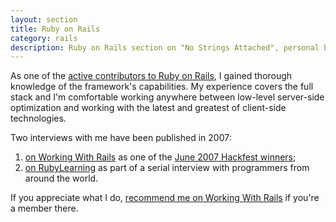 ```yaml
---
layout: section
title: Ruby on Rails
category: rails
description: Ruby on Rails section on "No Strings Attached", personal blog of Mislav Marohnić. Topics include Ruby tricks, Rails tips and news about projects I'm involved with.
---
```


As one of the [active contributors to Ruby on Rails][2], I gained thorough knowledge of the framework's capabilities. My experience covers the full stack and I'm comfortable working anywhere between low-level server-side optimization and working with the latest and greatest of client-side technologies.

Two interviews with me have been published in 2007:

1. [on Working With Rails][6] as one of the [June 2007 Hackfest winners][7];
2. [on RubyLearning][8] as part of a serial interview with programmers from around the world.

If you appreciate what I do, [recommend me on Working With Rails][9] if you're a member there.


[2]: http://contributors.rubyonrails.org/contributors/mislav-marohnic/commits
[6]: http://weblog.workingwithrails.com/2007/7/19/hackfest-winner-interview-mislav-marohnic
[7]: http://www.workingwithrails.com/hackfest/12-monthly-june-2-7
[8]: http://rubylearning.com/blog/2007/09/27/advice-for-ruby-beginners-1/
[9]: http://workingwithrails.com/recommendation/new/person/2764-mislav-marohni